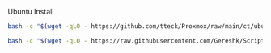 Ubuntu Install

```bash
bash -c "$(wget -qLO - https://github.com/tteck/Proxmox/raw/main/ct/ubuntu.sh)"
```

```bash
bash -c "$(wget -qLO - https://raw.githubusercontent.com/Gereshk/Scripts-homelab/main/bookstack/bookstack.sh)"
```
